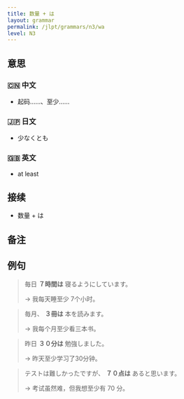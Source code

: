 ```yaml
---
title: 数量 + は
layout: grammar
permalink: /jlpt/grammars/n3/wa
level: N3
---
```


## 意思

### 🇨🇳 中文

- 起码……、至少……

### 🇯🇵 日文

- 少なくとも

### 🇬🇧 英文

- at least

## 接续

- 数量 + は

## 备注


## 例句

> 毎日 **７時間は** 寝るようにしています。
>
> → 我每天睡至少 7个小时。

> 毎月、 **３冊は** 本を読みます。
>
> → 我每个月至少看三本书。

> 昨日 **３０分は** 勉強しました。
>
> → 昨天至少学习了30分钟。

> テストは難しかったですが、 **７０点は** あると思います。
>
> → 考试虽然难，但我想至少有 70 分。

